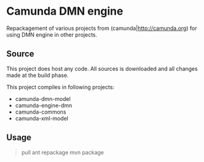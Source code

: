 # Camunda DMN engine

Repackagement of various projects from (camunda|http://camunda.org)
for using DMN engine in other projects.

## Source

This project does host any code. 
All sources is downloaded and all changes made at the build phase.

This project compiles in following projects:

 * camunda-dmn-model
 * camunda-engine-dmn
 * camunda-commons
 * camunda-xml-model

## Usage

  > pull
  > ant repackage
  > mvn package
  
